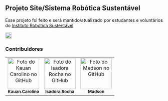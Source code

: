 ## Projeto Site/Sistema Robótica Sustentável

Esse projeto foi feito e será mantido/atualizado por estudantes e voluntários do [Instituto Robótica Sustentável](https://roboticasustentavel.org.br/) 

<a href="https://www.instagram.com/robotica_sustentavel" target="_blank">
  <img src="https://raw.githubusercontent.com/maurodesouza/profile-readme-generator/master/src/assets/icons/social/instagram/default.svg" width="20" height="20" alt="instagram logo"  />
</a>



### Contribuidores

<table>
  <tr>
    <td align="center">
      <a href="https://github.com/KauanCarolino">
        <img src="https://github.com/KauanCarolino.png" width="100px;" alt="Foto do Kauan Carolino no GitHub"/><br>
        <sub>
          <b>Kauan Carolino</b>
        </sub>
      </a>
    </td>
    <td align="center">
      <a href="https://github.com/Madsonosv">
        <img src="https://github.com/is-Isadora-Rocha.png" width="100px;" alt="Foto do Isadora Rocha no GitHub"/><br>
        <sub>
          <b>Isadora Rocha</b>
        </sub>
      </a>
    </td>
    <td align="center">
      <a href="https://github.com/Madsonosv">
        <img src="https://github.com/Madsonosv.png" width="100px;" alt="Foto do Madson no GitHub"/><br>
        <sub>
          <b>Madson</b>
        </sub>
      </a>
    </td>
  </tr>

    
</table>
